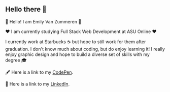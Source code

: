 ## Hello there 👋

<!--
**evanzumm/evanzumm** is a ✨ _special_ ✨ repository because its `README.md` (this file) appears on your GitHub profile.

Here are some ideas to get you started:

- 🔭 I’m currently working on ...
- 🌱 I’m currently learning ...
- 👯 I’m looking to collaborate on ...
- 🤔 I’m looking for help with ...
- 💬 Ask me about ...
- 📫 How to reach me: ...
- 😄 Pronouns: ...
- ⚡ Fun fact: ...
-->
💚 Hello! I am Emily Van Zummeren 💚

❤️ I am currently studying Full Stack Web Development at ASU Online ❤️

I currently work at Starbucks ☕ but hope to still work for them after graduation. I don't know much about coding, but do enjoy learning it! I really enjoy graphic design and hope to build a diverse set of skills with my degree 🎓

🖋️ Here is a link to my [CodePen](https://codepen.io/evanzumm).

💼 Here is a link to my [LinkedIn](www.linkedin.com/in/emily-van-zummeren-4563781a3).
